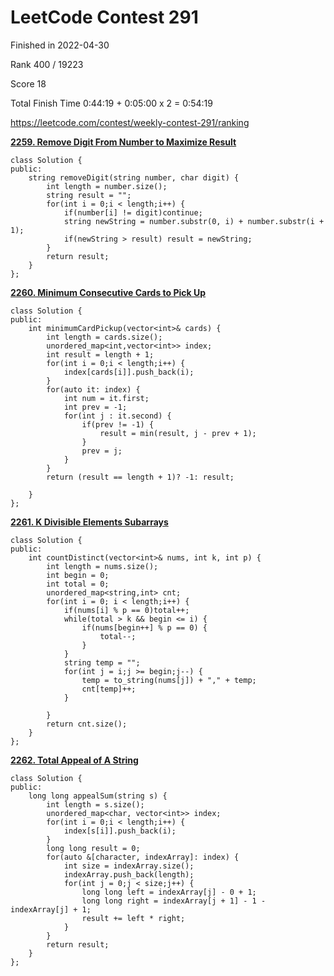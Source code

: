 # LeetCode Contest 291

Finished in 2022-04-30

Rank 400 / 19223

Score 18

Total Finish Time 0:44:19 + 0:05:00 x 2 = 0:54:19

https://leetcode.com/contest/weekly-contest-291/ranking

**[2259. Remove Digit From Number to Maximize Result](https://leetcode.com/problems/remove-digit-from-number-to-maximize-result/)**

```
class Solution {
public:
    string removeDigit(string number, char digit) {
        int length = number.size();
        string result = "";
        for(int i = 0;i < length;i++) {
            if(number[i] != digit)continue;
            string newString = number.substr(0, i) + number.substr(i + 1);
            if(newString > result) result = newString;
        }
        return result;
    }
};
```

**[2260. Minimum Consecutive Cards to Pick Up](https://leetcode.com/problems/minimum-consecutive-cards-to-pick-up/)**

```
class Solution {
public:
    int minimumCardPickup(vector<int>& cards) {
        int length = cards.size();
        unordered_map<int,vector<int>> index;
        int result = length + 1;
        for(int i = 0;i < length;i++) {
            index[cards[i]].push_back(i);
        }
        for(auto it: index) {
            int num = it.first;
            int prev = -1;
            for(int j : it.second) {
                if(prev != -1) {
                    result = min(result, j - prev + 1);
                }
                prev = j;
            }
        }
        return (result == length + 1)? -1: result;
        
    }
};
```

**[2261. K Divisible Elements Subarrays](https://leetcode.com/problems/k-divisible-elements-subarrays/)**

```
class Solution {
public:
    int countDistinct(vector<int>& nums, int k, int p) {
        int length = nums.size();
        int begin = 0;
        int total = 0;
        unordered_map<string,int> cnt;
        for(int i = 0; i < length;i++) {
            if(nums[i] % p == 0)total++;
            while(total > k && begin <= i) {
                if(nums[begin++] % p == 0) {
                    total--;
                }
            }
            string temp = "";
            for(int j = i;j >= begin;j--) {
                temp = to_string(nums[j]) + "," + temp;
                cnt[temp]++;
            }

        }
        return cnt.size();
    }
};
```

**[2262. Total Appeal of A String](https://leetcode.com/problems/total-appeal-of-a-string/)**

```
class Solution {
public:
    long long appealSum(string s) {
        int length = s.size();
        unordered_map<char, vector<int>> index;
        for(int i = 0;i < length;i++) {
            index[s[i]].push_back(i);
        }
        long long result = 0;
        for(auto &[character, indexArray]: index) {
            int size = indexArray.size();
            indexArray.push_back(length);
            for(int j = 0;j < size;j++) {
                long long left = indexArray[j] - 0 + 1;
                long long right = indexArray[j + 1] - 1 - indexArray[j] + 1;
                result += left * right;
            }
        }
        return result;
    }
};
```
